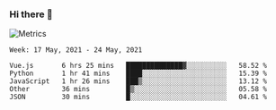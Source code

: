 ### Hi there 👋

![Metrics](https://github.com/radoapx/radoapx/blob/main/github-metrics.svg)

<!--START_SECTION:waka-->
```text
Week: 17 May, 2021 - 24 May, 2021

Vue.js       6 hrs 25 mins   ██████████████▓░░░░░░░░░░   58.52 % 
Python       1 hr 41 mins    ████░░░░░░░░░░░░░░░░░░░░░   15.39 % 
JavaScript   1 hr 26 mins    ███▒░░░░░░░░░░░░░░░░░░░░░   13.12 % 
Other        36 mins         █▒░░░░░░░░░░░░░░░░░░░░░░░   05.58 % 
JSON         30 mins         █░░░░░░░░░░░░░░░░░░░░░░░░   04.61 % 
```
<!--END_SECTION:waka-->

<!--
**radoapx/radoapx** is a ✨ _special_ ✨ repository because its `README.md` (this file) appears on your GitHub profile.

Here are some ideas to get you started:

- 🔭 I’m currently working on ...
- 🌱 I’m currently learning ...
- 👯 I’m looking to collaborate on ...
- 🤔 I’m looking for help with ...
- 💬 Ask me about ...
- 📫 How to reach me: ...
- 😄 Pronouns: ...
- ⚡ Fun fact: ...
-->
